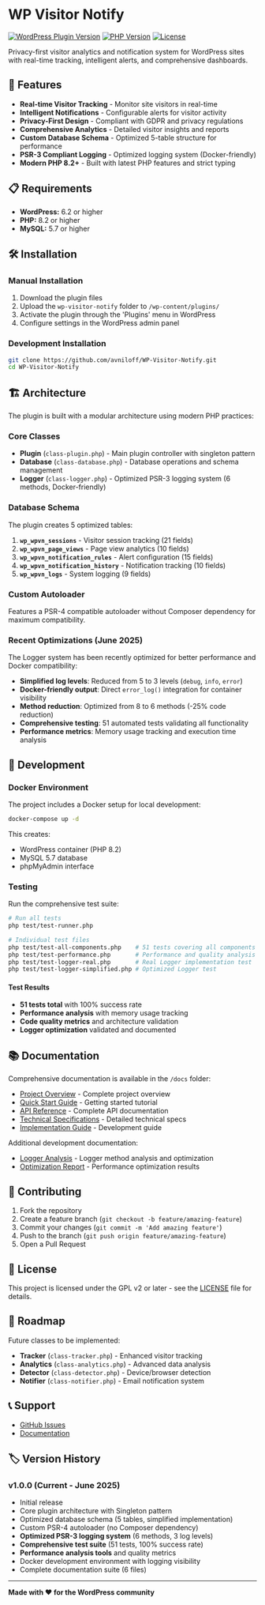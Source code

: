 # WP Visitor Notify

[![WordPress Plugin Version](https://img.shields.io/badge/WordPress-6.2%2B-blue)](https://wordpress.org/)
[![PHP Version](https://img.shields.io/badge/PHP-8.2%2B-purple)](https://php.net/)
[![License](https://img.shields.io/badge/License-GPL%20v2-green)](https://www.gnu.org/licenses/gpl-2.0.html)

Privacy-first visitor analytics and notification system for WordPress sites with real-time tracking, intelligent alerts, and comprehensive dashboards.

## 🚀 Features

- **Real-time Visitor Tracking** - Monitor site visitors in real-time
- **Intelligent Notifications** - Configurable alerts for visitor activity
- **Privacy-First Design** - Compliant with GDPR and privacy regulations
- **Comprehensive Analytics** - Detailed visitor insights and reports
- **Custom Database Schema** - Optimized 5-table structure for performance
- **PSR-3 Compliant Logging** - Optimized logging system (Docker-friendly)
- **Modern PHP 8.2+** - Built with latest PHP features and strict typing

## 📋 Requirements

- **WordPress:** 6.2 or higher
- **PHP:** 8.2 or higher
- **MySQL:** 5.7 or higher

## 🛠 Installation

### Manual Installation

1. Download the plugin files
2. Upload the `wp-visitor-notify` folder to `/wp-content/plugins/`
3. Activate the plugin through the 'Plugins' menu in WordPress
4. Configure settings in the WordPress admin panel

### Development Installation

```bash
git clone https://github.com/avniloff/WP-Visitor-Notify.git
cd WP-Visitor-Notify
```

## 🏗 Architecture

The plugin is built with a modular architecture using modern PHP practices:

### Core Classes

- **Plugin** (`class-plugin.php`) - Main plugin controller with singleton pattern
- **Database** (`class-database.php`) - Database operations and schema management  
- **Logger** (`class-logger.php`) - Optimized PSR-3 logging system (6 methods, Docker-friendly)

### Database Schema

The plugin creates 5 optimized tables:

1. **`wp_wpvn_sessions`** - Visitor session tracking (21 fields)
2. **`wp_wpvn_page_views`** - Page view analytics (10 fields)
3. **`wp_wpvn_notification_rules`** - Alert configuration (15 fields)
4. **`wp_wpvn_notification_history`** - Notification tracking (10 fields)
5. **`wp_wpvn_logs`** - System logging (9 fields)

### Custom Autoloader

Features a PSR-4 compatible autoloader without Composer dependency for maximum compatibility.

### Recent Optimizations (June 2025)

The Logger system has been recently optimized for better performance and Docker compatibility:

- **Simplified log levels**: Reduced from 5 to 3 levels (`debug`, `info`, `error`)
- **Docker-friendly output**: Direct `error_log()` integration for container visibility
- **Method reduction**: Optimized from 8 to 6 methods (-25% code reduction)
- **Comprehensive testing**: 51 automated tests validating all functionality
- **Performance metrics**: Memory usage tracking and execution time analysis

## 🔧 Development

### Docker Environment

The project includes a Docker setup for local development:

```bash
docker-compose up -d
```

This creates:
- WordPress container (PHP 8.2)
- MySQL 5.7 database
- phpMyAdmin interface

### Testing

Run the comprehensive test suite:

```bash
# Run all tests
php test/test-runner.php

# Individual test files
php test/test-all-components.php    # 51 tests covering all components
php test/test-performance.php       # Performance and quality analysis
php test/test-logger-real.php       # Real Logger implementation test
php test/test-logger-simplified.php # Optimized Logger test
```

#### Test Results
- **51 tests total** with 100% success rate
- **Performance analysis** with memory usage tracking
- **Code quality metrics** and architecture validation
- **Logger optimization** validated and documented

## 📚 Documentation

Comprehensive documentation is available in the `/docs` folder:

- [Project Overview](docs/01-overview.md) - Complete project overview
- [Quick Start Guide](docs/02-quick-start.md) - Getting started tutorial
- [API Reference](docs/03-api-reference.md) - Complete API documentation
- [Technical Specifications](docs/04-technical-specs.md) - Detailed technical specs
- [Implementation Guide](docs/05-implementation-guide.md) - Development guide

Additional development documentation:
- [Logger Analysis](test/logger-analysis.md) - Logger method analysis and optimization
- [Optimization Report](test/logger-optimization-report.md) - Performance optimization results

## 🤝 Contributing

1. Fork the repository
2. Create a feature branch (`git checkout -b feature/amazing-feature`)
3. Commit your changes (`git commit -m 'Add amazing feature'`)
4. Push to the branch (`git push origin feature/amazing-feature`)
5. Open a Pull Request

## 📝 License

This project is licensed under the GPL v2 or later - see the [LICENSE](LICENSE) file for details.

## 🔮 Roadmap

Future classes to be implemented:

- **Tracker** (`class-tracker.php`) - Enhanced visitor tracking
- **Analytics** (`class-analytics.php`) - Advanced data analysis
- **Detector** (`class-detector.php`) - Device/browser detection
- **Notifier** (`class-notifier.php`) - Email notification system

## 📞 Support

- [GitHub Issues](https://github.com/avniloff/WP-Visitor-Notify/issues)
- [Documentation](docs/)

## 🏷 Version History

### v1.0.0 (Current - June 2025)
- Initial release
- Core plugin architecture with Singleton pattern
- Optimized database schema (5 tables, simplified implementation)
- Custom PSR-4 autoloader (no Composer dependency)
- **Optimized PSR-3 logging system** (6 methods, 3 log levels)
- **Comprehensive test suite** (51 tests, 100% success rate)
- **Performance analysis tools** and quality metrics
- Docker development environment with logging visibility
- Complete documentation suite (6 files)

---

**Made with ❤️ for the WordPress community**